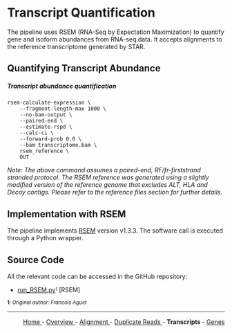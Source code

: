 
# Transcript Quantification

The pipeline uses RSEM (RNA-Seq by Expectation Maximization) to quantify gene and isoform abundances from RNA-seq data. It accepts alignments to the reference transcriptome generated by STAR.

## Quantifying Transcript Abundance

##### Transcript abundance quantification

```text
rsem-calculate-expression \
    --fragment-length-max 1000 \
    --no-bam-output \
    --paired-end \
    --estimate-rspd \
    --calc-ci \
    --forward-prob 0.0 \
    --bam transcriptome.bam \
    rsem_reference \
    OUT
```

*Note: The above command assumes a paired-end, RF/fr-firststrand stranded protocol. The RSEM reference was generated using a slightly modified version of the reference genome that excludes ALT, HLA and Decoy contigs. Please refer to the reference files section for further details.*

## Implementation with RSEM

The pipeline implements [RSEM](https://github.com/deweylab/RSEM) version v1.3.3. The software call is executed through a Python wrapper.

## Source Code

All the relevant code can be accessed in the GitHub repository:

  - [run_RSEM.py](https://github.com/smaht-dac/rnaseq-pipelines/blob/main/dockerfiles/gtex_v10/src/run_RSEM.py)<sup><sub>1</sub></sup> [RSEM]

<sub><b>1</b>: *Original author: Francois Aguet*</sub>

---

<!-- This section relies on the html links generated by GitHub Pages 
and will not render correctly in Markdown -->
<div style="text-align: right">
    <a href="/pipelines-docs/"> Home </a> -
    <a href="0_Overview.html"> Overview </a> -
    <a href="1_Alignment.html"> Alignment </a> -
    <a href="2_Duplicate_Reads.html"> Duplicate Reads </a> -
    <a> <b>  Transcripts </b> </a> -
    <a href="4_Gene_Quantification.html"> Genes </a>
</div>